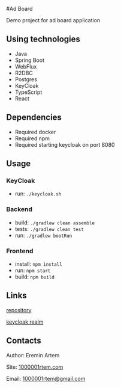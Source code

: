 #Ad Board

Demo project for ad board application

## Using technologies
- Java
- Spring Boot
- WebFlux
- R2DBC
- Postgres
- KeyCloak
- TypeScript
- React


## Dependencies
- Required docker
- Required npm
- Required starting keycloak on port 8080

## Usage

### KeyCloak
- run: `./keycloak.sh`

### Backend
- build: `./gradlew clean assemble`
- tests: `./gradlew clean test`
- run: `./gradlew bootRun`

### Frontend
- install: `npm install`
- run: `npm start`
- build: `npm build`

## Links
[repository](https://github.com/1000001rtem/elasticsearch-example)

[keycloak realm](realm-export.json)

## Contacts
Author: Eremin Artem

Site: [1000001rtem.com](http://1000001rtem.com)

Email: 1000001rtem@gmail.com